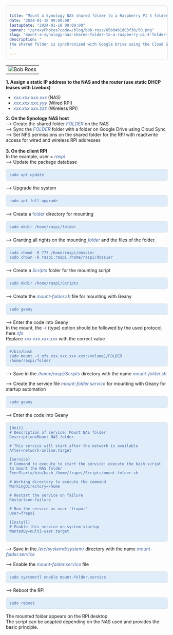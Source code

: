 ```yaml
---
title: "Mount a Synology NAS shared folder to a Raspberry PI 4 folder with NFS"
date: "2024-01-18 09:00:00"
lastupdate: "2024-01-18 09:00:00"
banner: "/proxyPhotos?code=/blog/bob-ross/65b04b1d03f30/50.png"
slug: "mount-a-synology-nas-shared-folder-to-a-raspberry-pi-4-folder-with-nfs"
description: " 
The shared folder is synchronized with Google Drive using the Cloud Sync application of the Synology NAS and thus allows Google Drive to be synchronized with the RPI
"
---
```

<style>
    pre {
        display: flex;
        color: #4769A1;
        background-color: #DFEDFA;
        padding: 10px;
        border: 1px solid #ddd;
        border-radius: 5px;
        overflow-x: auto;
        font-family: monospace;
    }

    code {
        line-height: normal;
    }
</style>

<table>
    <tr>
        <td><img src="/proxyPhotos?code=/blog/bob-ross/65b2ca62c795d/50.png" alt="Bob Ross"></td>
    </tr>
</table>

<p><strong>1. Assign a static IP address to the NAS and the router (use static DHCP leases with Livebox)</strong></p>

<ul>
    <li><em><span style="color: #4769A1">xxx.xxx.xxx.xxx </span></em><span>(NAS)</span></li>
    <li><em><span style="color: #4769A1">xxx.xxx.xxx.yyy </span></em><span>(Wired RPI)</span></li>
    <li><em><span style="color: #4769A1">xxx.xxx.xxx.zzz </span></em><span>(Wireless RPI)</span></li>
</ul>

<p><strong>2. On the Synology NAS host</strong><br />
    --> Create the shared folder <em><span style="color: #4769A1">FOLDER</span></em> on the NAS<br />
    --> Sync the <em><span style="color: #4769A1">FOLDER</span></em> folder with a folder on Google Drive using Cloud Sync<br />
    --> Set NFS permissions on the shared folder for the RPI with read/write access for wired and wireless RPI addresses<br />
    <br />
    <strong>3. On the client RPI</strong><br />
    In the example, user = <em><span style="color: #4769A1">raspi</span></em><br />
    --> Update the package database
</p>

<pre>
<code>sudo apt update
</code>
</pre>

<p>--> Upgrade the system</p>

<pre>
<code>sudo apt full-upgrade
</code>
</pre>

<p>--> Create a <span style="color: #4769A1">folder</span> directory for mounting</p>

<pre>
<code>sudo mkdir /home/raspi/folder
</code>
</pre>

<p>--> Granting all rights on the mounting <em><span style="color: #4769A1">folder</span></em> and the files of the folder.</p>

<pre>
<code>sudo chmod -R 777 /home/raspi/dossier
sudo chown -R raspi:raspi /home/raspi/dossier
</code>
</pre>

<p>--> Create a <em><span style="color: #4769A1">Scripts</span></em> folder for the mounting script</p>

<pre>
<code>sudo mkdir /home/raspi/Scripts
</code>
</pre>

<p>--> Create the <em><span style="color: #4769A1">mount-folder.sh</span></em> file for mounting with Geany
</p>

<pre>
<code>sudo geany
</code>
</pre>

<p>--> Enter the code into Geany<br />
    In the mount, the <em><span style="color: #4769A1">-t </span></em> (type) option should be followed by the used protocol, here <em><span style="color: #4769A1">nfs</span></em><br/>
    Replace <em><span style="color: #4769A1">xxx.xxx.xxx.xxx</span></em> with the correct value
</p>

<pre>
<code>#/bin/bash
sudo mount -t nfs xxx.xxx.xxx.xxx:/volume1/FOLDER /home/raspi/folder
</code>
</pre>

<p>--> Save in the <em><span style="color: #4769A1">/home/raspi/Scripts</span></em> directory with the name <em><span style="color: #4769A1">mount-folder.sh</span></em>
</p>

<p>--> Create the service file <em><span style="color: #4769A1">mount-folder.service</span></em> for mounting with Geany for startup automation
</p>

<pre>
<code>sudo geany
</code>
</pre>

<p>--> Enter the code into Geany</p>

<pre>
<code>[Unit]
# Description of service: Mount NAS folder
Description=Mount NAS folder

# This service will start after the network is available
After=network-online.target

[Service]
# Command to execute to start the service: execute the bash script to mount the NAS folder
ExecStart=/bin/bash /home/frapoi/Scripts/mount-folder.sh

# Working directory to execute the command
WorkingDirectory=/home

# Restart the service on failure
Restart=on-failure

# Run the service as user 'frapoi'
User=frapoi

[Install]
# Enable this service on system startup
WantedBy=multi-user.target

</code>
</pre>

<p>--> Save in the <em><span style="color: #4769A1">/etc/systemd/system/</span></em> directory with the name <em><span style="color: #4769A1">mount-folder.service</span></em>
</p>

<p>--> Enable the <em><span style="color: #4769A1">mount-folder.service</span></em> file</p>

<pre>
<code>sudo systemctl enable mount-folder.service
</code>
</pre>

<p>--> Reboot the RPI

<pre>
<code>sudo reboot
</code>
</pre>

The mounted folder appears on the RPI desktop.<br/>
The script can be adapted depending on the NAS used and provides the basic principle.
</p>

    
